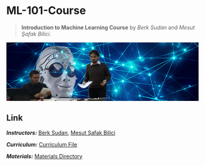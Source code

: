 # ML-101-Course
> **Introduction to Machine Learning Course** by *Berk Sudan* and *Mesut Şafak Bilici*.

![course-meme](.course_meme.jpeg)

## Link

***Instructors:*** [Berk Sudan](https://github.com/berksudan), [Mesut Şafak Bilici](https://github.com/safakkbilici)

***Curriculum:*** [Curriculum File](./curriculum.md)

***Materials:*** [Materials Directory](./materials)